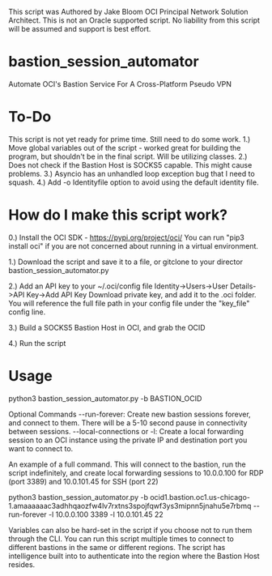 This script was Authored by Jake Bloom OCI Principal Network Solution Architect. This is not an Oracle supported script. No liability from this script will be assumed and support is best effort.

# bastion_session_automator
Automate OCI's Bastion Service For A Cross-Platform Pseudo VPN

# To-Do
This script is not yet ready for prime time. Still need to do some work.
1.) Move global variables out of the script - worked great for building the program, but shouldn't be in the final script. Will be utilizing classes.
2.) Does not check if the Bastion Host is SOCKS5 capable. This might cause problems.
3.) Asyncio has an unhandled loop exception bug that I need to squash.
4.) Add -o Identityfile option to avoid using the default identity file.

# How do I make this script work?
0.) Install the OCI SDK - https://pypi.org/project/oci/
You can run "pip3 install oci" if you are not concerned about running in a virtual environment. 

1.) Download the script and save it to a file, or gitclone to your director bastion_session_automator.py

2.) Add an API key to your ~/.oci/config file
Identity->Users->User Details->API Key->Add API Key
Download private key, and add it to the .oci folder. You will reference the full file path in your config file under the "key_file" config line.

3.) Build a SOCKS5 Bastion Host in OCI, and grab the OCID

4.) Run the script

# Usage
python3 bastion_session_automator.py -b BASTION_OCID

Optional Commands
--run-forever: Create new bastion sessions forever, and connect to them. There will be a 5-10 second pause in connectivity between sessions. 
--local-connections or -l: Create a local forwarding session to an OCI instance using the private IP and destination port you want to connect to.

An example of a full command. This will connect to the bastion, run the script indefinitely, and create local forwarding sessions to 10.0.0.100 for RDP (port 3389) and 10.0.101.45 for SSH (port 22)

python3 bastion_session_automator.py -b ocid1.bastion.oc1.us-chicago-1.amaaaaaac3adhhqaozfw4lv7rxtns3spojfqwf3ys3mipnn5jnahu5e7rbmq --run-forever -l 10.0.0.100 3389 -l 10.0.101.45 22

Variables can also be hard-set in the script if you choose not to run them through the CLI. You can run this script multiple times to connect to different bastions in the same or different regions. The script has intelligence built into to authenticate into the region where the Bastion Host resides.
